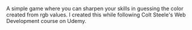 A simple game where you can sharpen your skills in guessing the color created from rgb values.
I created this while following Colt Steele's Web Development course on Udemy. 
